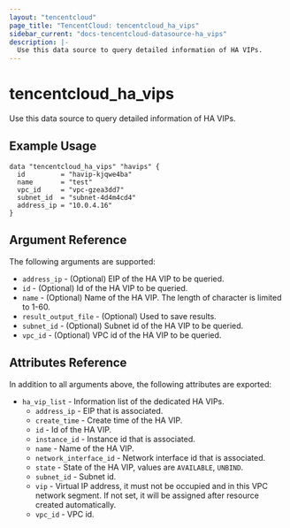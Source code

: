 ```yaml
---
layout: "tencentcloud"
page_title: "TencentCloud: tencentcloud_ha_vips"
sidebar_current: "docs-tencentcloud-datasource-ha_vips"
description: |-
  Use this data source to query detailed information of HA VIPs.
---
```


# tencentcloud_ha_vips

Use this data source to query detailed information of HA VIPs.

## Example Usage

```hcl
data "tencentcloud_ha_vips" "havips" {
  id         = "havip-kjqwe4ba"
  name       = "test"
  vpc_id     = "vpc-gzea3dd7"
  subnet_id  = "subnet-4d4m4cd4"
  address_ip = "10.0.4.16"
}
```

## Argument Reference

The following arguments are supported:

* `address_ip` - (Optional) EIP of the HA VIP to be queried.
* `id` - (Optional) Id of the HA VIP to be queried.
* `name` - (Optional) Name of the HA VIP. The length of character is limited to 1-60.
* `result_output_file` - (Optional) Used to save results.
* `subnet_id` - (Optional) Subnet id of the HA VIP to be queried.
* `vpc_id` - (Optional) VPC id of the HA VIP to be queried.

## Attributes Reference

In addition to all arguments above, the following attributes are exported:

* `ha_vip_list` - Information list of the dedicated HA VIPs.
  * `address_ip` - EIP that is associated.
  * `create_time` - Create time of the HA VIP.
  * `id` - Id of the HA VIP.
  * `instance_id` - Instance id that is associated.
  * `name` - Name of the HA VIP.
  * `network_interface_id` - Network interface id that is associated.
  * `state` - State of the HA VIP, values are `AVAILABLE`, `UNBIND`.
  * `subnet_id` - Subnet id.
  * `vip` - Virtual IP address, it must not be occupied and in this VPC network segment. If not set, it will be assigned after resource created automatically.
  * `vpc_id` - VPC id.


